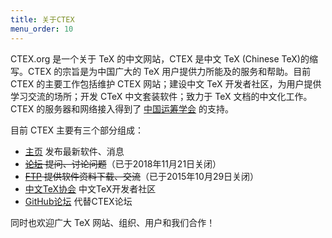 ```yaml
---
title: 关于CTEX
menu_order: 10
---
```

CTEX.org 是一个关于 TeX 的中文网站，CTEX 是中文 TeX (Chinese TeX)的缩写。CTEX 的宗旨是为中国广大的 TeX 用户提供力所能及的服务和帮助。目前 CTEX 的主要工作包括维护 CTEX 网站；建设中文 TeX 开发者社区，为用户提供学习交流的场所；开发 CTeX 中文套装软件；致力于 TeX 文档的中文化工作。CTEX 的服务器和网络接入得到了 [中国运筹学会](https://www.orsc.org.cn) 的支持。

目前 CTEX 主要有三个部分组成：
- [主页](http://www.ctex.org) 发布最新软件、消息
- ~~[论坛](http://bbs.ctex.org) 提问、讨论问题~~（已于2018年11月21日关闭）
- ~~[FTP](ftp://ftp.ctex.org) 提供软件资料下载、交流~~（已于2015年10月29日关闭）
- [中文TeX协会](https://github.com/CTeX-org) 中文TeX开发者社区
- [GitHub论坛](https://github.com/CTeX-org/forum) 代替CTEX论坛

同时也欢迎广大 TeX 网站、组织、用户和我们合作！
